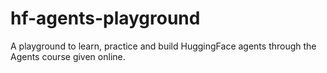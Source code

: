 # hf-agents-playground
A playground to learn, practice and build HuggingFace agents through the Agents course given online.
